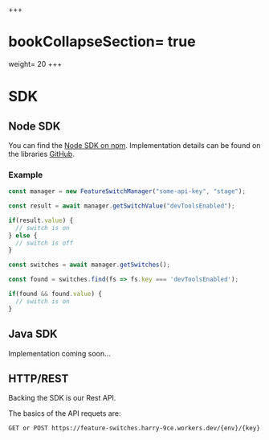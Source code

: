 +++
# bookCollapseSection= true
weight= 20
+++
# SDK

## Node SDK
You can find the [Node SDK on npm](https://www.npmjs.com/package/@dev-team-tool/feature-switches).
Implementation details can be found on the libraries [GitHub](https://github.com/dev-team-tools/feature-switches-node).

### Example
```javascript
const manager = new FeatureSwitchManager("some-api-key", "stage");

const result = await manager.getSwitchValue("devToolsEnabled");

if(result.value) {
  // switch is on
} else {
  // switch is off
}

const switches = await manager.getSwitches();

const found = switches.find(fs => fs.key === 'devToolsEnabled');

if(found && found.value) {
  // switch is on
}
```

## Java SDK
Implementation coming soon...

## HTTP/REST
Backing the SDK is our Rest API.

The basics of the API requets are:

`GET or POST https://feature-switches.harry-9ce.workers.dev/{env}/{key}`
